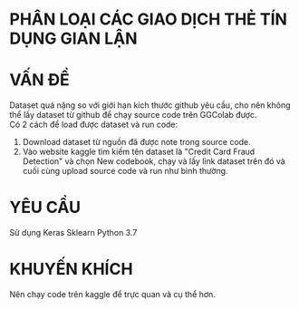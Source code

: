 # PHÂN LOẠI CÁC GIAO DỊCH THẺ TÍN DỤNG GIAN LẬN
# VẤN ĐỀ
Dataset quá nặng so với giới hạn kích thước github yêu cầu, cho nên không thể lấy dataset từ github để chạy source code trên GGColab được.  
Có 2 cách để load được dataset và run code:
1. Download dataset từ nguồn đã được note trong source code.
2. Vào website kaggle tìm kiếm tên dataset là "Credit Card Fraud Detection" và chọn New codebook, chạy và lấy link dataset trên đó và cuối cùng upload source code và run như bình thường.
# YÊU CẦU
Sử dụng Keras Sklearn Python 3.7
# KHUYẾN KHÍCH
Nên chạy code trên kaggle để trực quan và cụ thể hơn.
